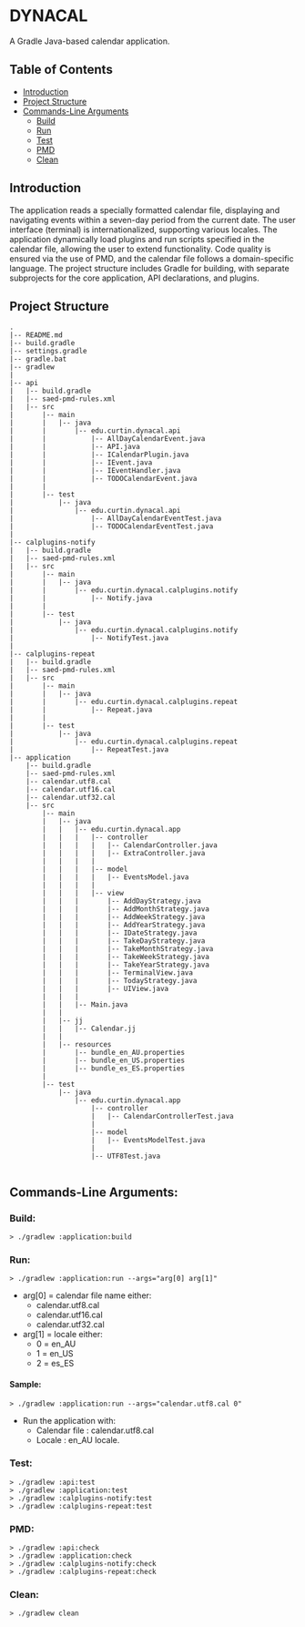 # DYNACAL

A Gradle Java-based calendar application. 

## Table of Contents

- [Introduction](#introduction)
- [Project Structure](#projectstructure)
- [Commands-Line Arguments](#cli)
    - [Build](#build)
    - [Run](#run)
    - [Test](#test)
    - [PMD](#pmd)
    - [Clean](#clean)


## Introduction

The application reads a specially formatted calendar file, displaying and navigating events within a seven-day period from the current date. The user interface (terminal) is internationalized, supporting various locales. The application dynamically load plugins and run scripts specified in the calendar file, allowing the user to extend functionality. Code quality is ensured via the use of PMD, and the calendar file follows a domain-specific language. The project structure includes Gradle for building, with separate subprojects for the core application, API declarations, and plugins.

## Project Structure
```
.
|-- README.md
|-- build.gradle
|-- settings.gradle
|-- gradle.bat
|-- gradlew
|
|-- api
|   |-- build.gradle
|   |-- saed-pmd-rules.xml
|   |-- src
|       |-- main
|       |   |-- java
|       |       |-- edu.curtin.dynacal.api
|       |           |-- AllDayCalendarEvent.java
|       |           |-- API.java
|       |           |-- ICalendarPlugin.java
|       |           |-- IEvent.java
|       |           |-- IEventHandler.java
|       |           |-- TODOCalendarEvent.java
|       |
|       |-- test
|           |-- java
|               |-- edu.curtin.dynacal.api
|                   |-- AllDayCalendarEventTest.java
|                   |-- TODOCalendarEventTest.java
|
|-- calplugins-notify
|   |-- build.gradle
|   |-- saed-pmd-rules.xml
|   |-- src
|       |-- main
|       |   |-- java
|       |       |-- edu.curtin.dynacal.calplugins.notify
|       |           |-- Notify.java
|       |
|       |-- test
|           |-- java
|               |-- edu.curtin.dynacal.calplugins.notify
|                   |-- NotifyTest.java
|
|-- calplugins-repeat
|   |-- build.gradle
|   |-- saed-pmd-rules.xml
|   |-- src
|       |-- main
|       |   |-- java
|       |       |-- edu.curtin.dynacal.calplugins.repeat
|       |           |-- Repeat.java
|       |           
|       |-- test
|           |-- java
|               |-- edu.curtin.dynacal.calplugins.repeat
|                   |-- RepeatTest.java
|-- application
    |-- build.gradle
    |-- saed-pmd-rules.xml
    |-- calendar.utf8.cal
    |-- calendar.utf16.cal
    |-- calendar.utf32.cal
    |-- src
        |-- main
        |   |-- java
        |   |   |-- edu.curtin.dynacal.app
        |   |   |   |-- controller
        |   |   |   |   |-- CalendarController.java
        |   |   |   |   |-- ExtraController.java
        |   |   |   |
        |   |   |   |-- model
        |   |   |   |   |-- EventsModel.java
        |   |   |   |
        |   |   |   |-- view
        |   |   |       |-- AddDayStrategy.java
        |   |   |       |-- AddMonthStrategy.java
        |   |   |       |-- AddWeekStrategy.java
        |   |   |       |-- AddYearStrategy.java
        |   |   |       |-- IDateStrategy.java
        |   |   |       |-- TakeDayStrategy.java
        |   |   |       |-- TakeMonthStrategy.java
        |   |   |       |-- TakeWeekStrategy.java
        |   |   |       |-- TakeYearStrategy.java
        |   |   |       |-- TerminalView.java
        |   |   |       |-- TodayStrategy.java
        |   |   |       |-- UIView.java
        |   |   |
        |   |   |-- Main.java
        |   |
        |   |-- jj
        |   |   |-- Calendar.jj
        |   |
        |   |-- resources
        |       |-- bundle_en_AU.properties
        |       |-- bundle_en_US.properties
        |       |-- bundle_es_ES.properties
        |
        |-- test
            |-- java
                |-- edu.curtin.dynacal.app
                    |-- controller
                    |   |-- CalendarControllerTest.java
                    |
                    |-- model
                    |   |-- EventsModelTest.java
                    |
                    |-- UTF8Test.java
 
```

## Commands-Line Arguments:
### Build:
```
> ./gradlew :application:build
```

### Run:
```
> ./gradlew :application:run --args="arg[0] arg[1]" 
```
- arg[0] = calendar file name either:
    - calendar.utf8.cal
    - calendar.utf16.cal
    - calendar.utf32.cal
- arg[1] = locale either:
    - 0 = en_AU
    - 1 = en_US
    - 2 = es_ES

#### Sample:
```
> ./gradlew :application:run --args="calendar.utf8.cal 0"
```
- Run the application with:
  - Calendar file : calendar.utf8.cal
  - Locale : en_AU locale.

### Test:
```
> ./gradlew :api:test
> ./gradlew :application:test
> ./gradlew :calplugins-notify:test
> ./gradlew :calplugins-repeat:test
```

### PMD:
```
> ./gradlew :api:check
> ./gradlew :application:check
> ./gradlew :calplugins-notify:check
> ./gradlew :calplugins-repeat:check
```

### Clean:
```
> ./gradlew clean
```